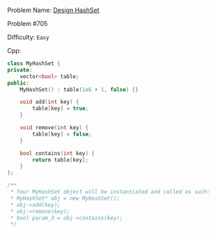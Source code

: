 Problem Name: [Design HashSet](https://leetcode.com/problems/design-hashset/)

Problem #705

Difficulty: `Easy`

Cpp:

```cpp
class MyHashSet {
private:
	vector<bool> table;
public:
	MyHashSet() : table(1e6 + 1, false) {}

	void add(int key) {
		table[key] = true;
	}

	void remove(int key) {
		table[key] = false;
	}

	bool contains(int key) {
		return table[key];
	}
};

/**
 * Your MyHashSet object will be instantiated and called as such:
 * MyHashSet* obj = new MyHashSet();
 * obj->add(key);
 * obj->remove(key);
 * bool param_3 = obj->contains(key);
 */
```
